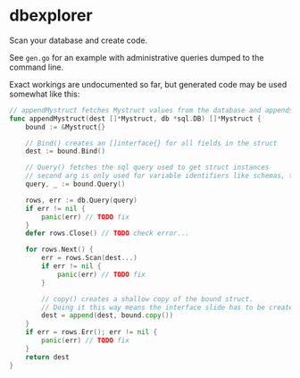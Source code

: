 dbexplorer
==========

Scan your database and create code.

See `gen.go` for an example with administrative queries dumped to the command line.

Exact workings are undocumented so far, but generated code may be used somewhat like this:

```go
// appendMystruct fetches Mystruct values from the database and appends them to dest.
func appendMystruct(dest []*Mystruct, db *sql.DB) []*Mystruct {
	bound := &Mystruct{}

	// Bind() creates an []interface{} for all fields in the struct
	dest := bound.Bind()

	// Query() fetches the sql query used to get struct instances
	// second arg is only used for variable identifiers like schemas, tables, users and hosts	
	query, _ := bound.Query()

	rows, err := db.Query(query)
	if err != nil {
		panic(err) // TODO fix
	}
	defer rows.Close() // TODO check error...

	for rows.Next() {
		err = rows.Scan(dest...)
		if err != nil {
			panic(err) // TODO fix
		}

		// copy() creates a shallow copy of the bound struct.
		// Doing it this way means the interface slide has to be created only once.
		dest = append(dest, bound.copy())
	}
	if err = rows.Err(); err != nil {
		panic(err) // TODO fix
	}
	return dest
}
```

